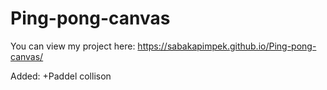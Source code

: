 ﻿# Ping-pong-canvas

You can view my project here: https://sabakapimpek.github.io/Ping-pong-canvas/

Added:
+Paddel collison
